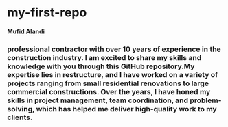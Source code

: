 # my-first-repo


**Mufid Alandi**


### professional contractor with over 10 years of experience in the construction industry. I am excited to share my skills and knowledge with you through this GitHub repository.My expertise lies in restructure, and I have worked on a variety of projects ranging from small residential renovations to large commercial constructions. Over the years, I have honed my skills in project management, team coordination, and problem-solving, which has helped me deliver high-quality work to my clients.
